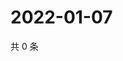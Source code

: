 # 2022-01-07

共 0 条

<!-- BEGIN WEIBO -->
<!-- 最后更新时间 Fri Jan 07 2022 13:10:40 GMT+0800 (China Standard Time) -->

<!-- END WEIBO -->
